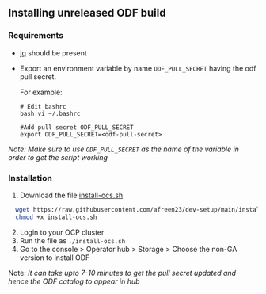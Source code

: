 ## Installing unreleased ODF build

### Requirements
 - [jq](https://stedolan.github.io/jq/) should be present
 - Export an environment variable by name `ODF_PULL_SECRET` having the odf pull secret. 

   For example:
     
    ```
    # Edit bashrc
    bash vi ~/.bashrc

    #Add pull secret ODF_PULL_SECRET
    export ODF_PULL_SECRET=<odf-pull-secret>
    ```
  _Note: Make sure to use `ODF_PULL_SECRET` as the name of the variable in order to get the script working_


### Installation

1. Download the file [install-ocs.sh](https://github.com/afreen23/dev-setup/blob/main/install-ocs.sh)
  ```bash
    wget https://raw.githubusercontent.com/afreen23/dev-setup/main/install-ocs.sh
    chmod +x install-ocs.sh
  ```
2. Login to your OCP cluster
3. Run the file as `./install-ocs.sh`
4. Go to the console > Operator hub > Storage > Choose the non-GA version to install ODF

Note: _It can take upto 7-10 minutes to get the pull secret updated and hence the ODF catalog to appear in hub_
